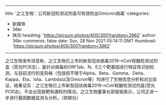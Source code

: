 
---
title: '之江生物：公司新冠检测试剂盒可有效检出Omicron病毒'
categories: 
 - 新媒体
 - 36kr
 - 快讯
headimg: 'https://picsum.photos/400/300?random=3962'
author: 36kr
comments: false
date: Sun, 28 Nov 2021 05:14:11 GMT
thumbnail: 'https://picsum.photos/400/300?random=3962'
---

<div>   
之江生物发布消息称，之江生物已上市的新型冠状病毒2019-nCoV核酸检测试剂盒（荧光PCR法），是针对病毒的ORF1ab、N、E三个靶基因进行特征性识别检测，与目前流行的变异株（包括但不限于Alpha、Beta、Gamma、Delta、Kappa、Eta、Iota、Lambda以及Omicron等）均进行了生物信息分析和对比验证，结果证实：之江生物已上市新型冠状病毒2019-nCoV核酸检测试剂盒(荧光PCR法)，不会出现脱靶和漏检的情况。之江生物董事长邵俊斌表示，公司正进一步进行基因数据监测与分析。（财联社）  
</div>
            